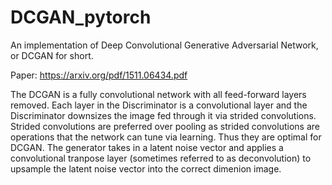 # DCGAN_pytorch
An implementation of Deep Convolutional Generative Adversarial Network, or DCGAN for short.

Paper: https://arxiv.org/pdf/1511.06434.pdf

The DCGAN is a fully convolutional network with all feed-forward layers removed. Each layer in the Discriminator is a convolutional layer and the Discriminator downsizes the image fed through it via strided convolutions. Strided convolutions are preferred over pooling as strided convolutions are operations that the network can tune via learning. Thus they are optimal for DCGAN. The generator takes in a latent noise vector and applies a convolutional tranpose layer (sometimes referred to as deconvolution) to upsample the latent noise vector into the correct dimenion image.

